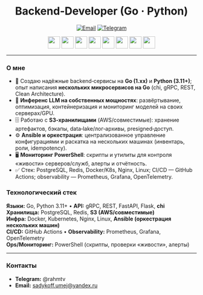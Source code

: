 <!-- Profile README for github.com/Sovok2 -->

<h1 align="center">Backend‑Developer (Go · Python)</h1>

<p align="center">
  <a href="mailto:"><img alt="Email" src="https://img.shields.io/badge/email-%20-blue"></a>
  <a href="https://t.me/rahmtv"><img alt="Telegram" src="https://img.shields.io/badge/Telegram-@rahmtv-blue"></a>
</p>

<p align="center">
  <img src="https://cdn.jsdelivr.net/gh/devicons/devicon/icons/go/go-original.svg" height="32" />
  <img src="https://cdn.jsdelivr.net/gh/devicons/devicon/icons/python/python-original.svg" height="32" />
  <img src="https://cdn.jsdelivr.net/gh/devicons/devicon/icons/postgresql/postgresql-original.svg" height="32" />
  <img src="https://cdn.jsdelivr.net/gh/devicons/devicon/icons/redis/redis-original.svg" height="32" />
  <img src="https://cdn.jsdelivr.net/gh/devicons/devicon/icons/docker/docker-original.svg" height="32" />
  <img src="https://cdn.jsdelivr.net/gh/devicons/devicon/icons/kubernetes/kubernetes-plain.svg" height="32" />
  <img src="https://cdn.jsdelivr.net/gh/devicons/devicon/icons/nginx/nginx-original.svg" height="32" />
  <img src="https://cdn.jsdelivr.net/gh/devicons/devicon/icons/linux/linux-original.svg" height="32" />
</p>

---

### О мне
- 🚀 Создаю надёжные backend‑сервисы на **Go (1.xx)** и **Python (3.11+)**; опыт написания **нескольких микросервисов на Go** (chi, gRPC, REST, Clean Architecture).
- 🧠 **Инференс LLM на собственных мощностях**: развёртывание, оптимизация, контейнеризация и мониторинг моделей на своих серверах/GPU.
- 🗄️ Работаю с **S3‑хранилищами** (AWS/совместимые): хранение артефактов, бэкапы, data‑lake/лог‑архивы, presigned‑доступ.
- ⚙️ **Ansible и оркестрация**: централизованное управление конфигурациями и раскатка на нескольких машинах (инвентарь, роли, idempotency).
- 🖥️ **Мониторинг PowerShell**: скрипты и утилиты для контроля «живости» серверов/служб, алерты и отчётность.
- ✅ Стек: PostgreSQL, Redis, Docker/K8s, Nginx, Linux; CI/CD — GitHub Actions; observability — Prometheus, Grafana, OpenTelemetry.

### Технологический стек
**Языки:** Go, Python 3.11+ • **API:** gRPC, REST, FastAPI, Flask, **chi**  
**Хранилища:** PostgreSQL, Redis, **S3 (AWS/совместимые)**  
**Инфра:** Docker, Kubernetes, Nginx, Linux, **Ansible (оркестрация нескольких машин)**  
**CI/CD:** GitHub Actions • **Observability:** Prometheus, Grafana, OpenTelemetry  
**Ops/Мониторинг:** PowerShell (скрипты, проверки «живости», алерты)

---

### Контакты
- **Telegram:** @rahmtv  
- **Email:** sadykoff.umej@yandex.ru

<!-- Опциональные блоки статистики/сниппетов можно добавить в конец через <details> -->
